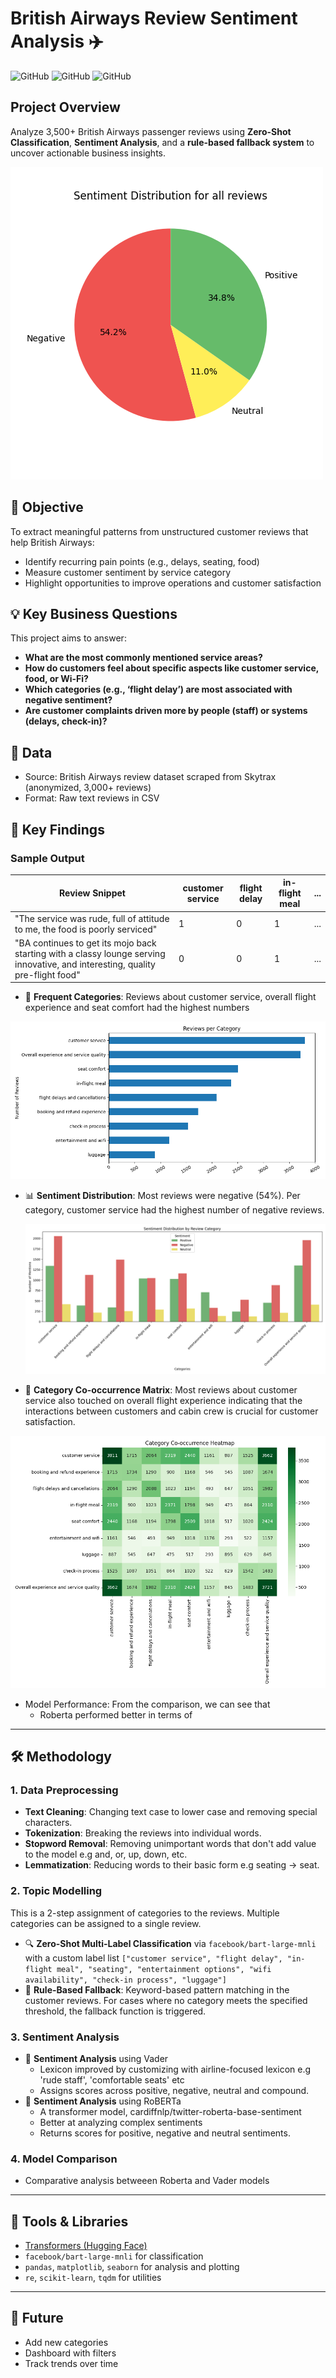 # British Airways Review Sentiment Analysis ✈️


![GitHub](https://img.shields.io/badge/Language-Python-blue)
![GitHub](https://img.shields.io/badge/Model-Vader-purple)
![GitHub](https://img.shields.io/badge/Library-HuggingFace-Green)

## Project Overview

Analyze 3,500+ British Airways passenger reviews using **Zero-Shot Classification**, **Sentiment Analysis**, and a **rule-based fallback system** to uncover actionable business insights.

![Sentiment Distribution](https://github.com/joytile/British-Airways-Review-Sentiment-Analysis/blob/main/Sentiment%20distribution.png)
## 📌 Objective

To extract meaningful patterns from unstructured customer reviews that help British Airways:

- Identify recurring pain points (e.g., delays, seating, food)
- Measure customer sentiment by service category
- Highlight opportunities to improve operations and customer satisfaction

## 💡 Key Business Questions

This project aims to answer:

- **What are the most commonly mentioned service areas?**
- **How do customers feel about specific aspects like customer service, food, or Wi-Fi?**
- **Which categories (e.g., ‘flight delay’) are most associated with negative sentiment?**
- **Are customer complaints driven more by people (staff) or systems (delays, check-in)?**

## 📂 Data

- Source: British Airways review dataset scraped from Skytrax (anonymized, 3,000+ reviews)
- Format: Raw text reviews in CSV

## 🧩 Key Findings

### Sample Output
| Review      Snippet | customer    service | flight    delay | in-flight    meal | ... |
|--------------------|----------------------|-----------------|-------------------|-----|
| "The service was rude, full of attitude to me, the food is poorly serviced" | 1 | 0 | 1 | ... |
| "BA continues to get its mojo back starting with a classy lounge serving innovative, and interesting, quality pre-flight food"    | 0 | 0 | 1 | ... |

- 📌 **Frequent Categories**: Reviews about customer service, overall flight experience and seat comfort had the highest numbers
  
![Category Count](https://github.com/joytile/British-Airways-Review-Sentiment-Analysis/blob/main/cat_count.png)
  
- 📊 **Sentiment Distribution**: Most reviews were negative (54%). Per category, customer service had the highest number of negative reviews.

  ![Sentdistbycat](https://github.com/joytile/British-Airways-Review-Sentiment-Analysis/blob/main/Sentiment%20Distribution%20by%20category.png)
- 🧮 **Category Co-occurrence Matrix**: Most reviews about customer service also touched on overall flight experience indicating that the interactions between customers and cabin crew is crucial for customer satisfaction.

![Co-occurence Matrix](https://github.com/joytile/British-Airways-Review-Sentiment-Analysis/blob/main/co-occurence%20matrix.png)

- Model Performance: From the comparison, we can see that
  - Roberta performed better in terms of 
---

## 🛠️ Methodology

### 1. Data Preprocessing
- **Text Cleaning**: Changing text case to lower case and removing special characters.
- **Tokenization**: Breaking the reviews into individual words.
- **Stopword Removal**: Removing unimportant words that don't add value to the model e.g and, or, up, down, etc.
- **Lemmatization**: Reducing words to their basic form e.g seating -> seat.

### 2. Topic Modelling
This is a 2-step assignment of categories to the reviews. Multiple categories can be assigned to a single review.
- 🔍 **Zero-Shot Multi-Label Classification** via `facebook/bart-large-mnli` with a custom label list
  `["customer service", "flight delay", "in-flight meal", "seating", "entertainment options", "wifi availability", "check-in process", "luggage"]`
- 🧠 **Rule-Based Fallback**: Keyword-based pattern matching in the customer reviews. For cases where no category meets the specified threshold, the fallback function is triggered.

### 3. Sentiment Analysis
- 💬 **Sentiment Analysis** using Vader
  - Lexicon improved by customizing with airline-focused lexicon e.g 'rude staff', 'comfortable seats' etc
  - Assigns scores across positive, negative, neutral and compound.
- 💬 **Sentiment Analysis** using RoBERTa
  - A transformer model, cardiffnlp/twitter-roberta-base-sentiment
  - Better at analyzing complex sentiments
  - Returns scores for positive, negative and neutral sentiments.
 
### 4. Model Comparison
- Comparative analysis betweeen Roberta and Vader models

---

## 🧠 Tools & Libraries

- [Transformers (Hugging Face)](https://huggingface.co/)
- `facebook/bart-large-mnli` for classification
- `pandas`, `matplotlib`, `seaborn` for analysis and plotting
- `re`, `scikit-learn`, `tqdm` for utilities

---

## 🔭 Future
- Add new categories
- Dashboard with filters
- Track trends over time

